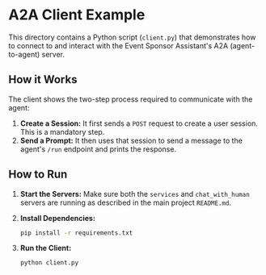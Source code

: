 # A2A Client Example

This directory contains a Python script (`client.py`) that demonstrates how to connect to and interact with the Event Sponsor Assistant's A2A (agent-to-agent) server.

## How it Works

The client shows the two-step process required to communicate with the agent:

1.  **Create a Session:** It first sends a `POST` request to create a user session. This is a mandatory step.
2.  **Send a Prompt:** It then uses that session to send a message to the agent's `/run` endpoint and prints the response.

## How to Run

1.  **Start the Servers:** Make sure both the `services` and `chat_with_human` servers are running as described in the main project `README.md`.

2.  **Install Dependencies:**
    ```bash
    pip install -r requirements.txt
    ```

3.  **Run the Client:**
    ```bash
    python client.py
    ```